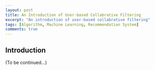 ```yaml
---
layout: post
title: An Introduction of User-based Collabrative Filtering
excerpt: "An introduction of user-based collabrative filtering"
tags: [Algorithm, Machine Learning, Recommendation System]
comments: true
---
```


## Introduction

(To be continued...)
